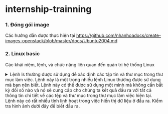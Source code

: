 # internship-trainning
### 1. Đóng gói image
Các hướng dẫn được thực hiện tại https://github.com/nhanhoadocs/create-images-openstack/blob/master/docs/Ubuntu2004.md


### 2. Linux basic
Các khái niệm, lệnh, và chức năng liên quan đến quản trị hệ thống Linux
<details>
  <summary>
Lệnh ls thường được sử dụng để xác định các tập tin và thư mục trong thư mục làm việc. Lệnh này là một trong nhiều lệnh Linux thường được sử dụng mà bạn nên biết.
Lệnh này có thể được sử dụng một mình mà không cần bất kỳ đối số nào và nó sẽ cung cấp cho chúng ta kết quả đầu ra với tất cả thông tin chi tiết về các tệp và thư mục trong thư mục làm việc hiện tại. Lệnh này có rất nhiều tính linh hoạt trong việc hiển thị dữ liệu ở đầu ra. Kiểm tra hình ảnh dưới đây để biết đầu ra.
    </summary>
### 3. Openstack
- Các thành phần openstack
- Cài đặt keystone
- Cài đặt Glance
- Cài đặt Nova
- Về Neutron
-
